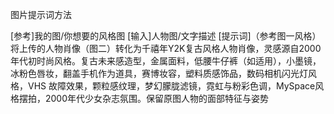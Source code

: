 图片提示词方法

[参考]我的图/你想要的风格图
[输入]人物图/文字描述
[提示词]（参考图一风格）将上传的人物肖像（图二）转化为千禧年Y2K复古风格人物肖像，灵感源自2000年代初时尚风格。复古未来感造型，金属面料，低腰牛仔裤（如适用），小墨镜，冰粉色唇妆，翻盖手机作为道具，赛博妆容，塑料质感饰品，数码相机闪光灯风格，VHS 故障效果，颗粒感纹理，梦幻朦胧滤镜，霓虹与粉彩色调，MySpace风格摆拍，2000年代少女杂志氛围。保留原图人物的面部特征与姿势
